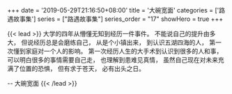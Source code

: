 +++
date = '2019-05-29T21:16:50+08:00'
title = '大碗宽面'
categories = ['路遇故事集']
series = ["路遇故事集"]
series_order = "17"
showHero = true
+++

{{< lead >}}
大学的四年从懵懂无知到经历一件事件。
不能说自己的提升由多大，
但说经历总是会磨练自己，
从是个小镇出来，
到认识五湖四海的人，
第一次懂到家庭对一个人的影响。
第一次经历人生的大手术到认识到很多的人和事，
可以明白很多的事情需要自己走，
也理解到患难见真情，
虽然自己现在对未来充满了位置的恐惧，
但有求于苍天，
必有出头之日。

-- 大碗宽面
{{< /lead >}}
